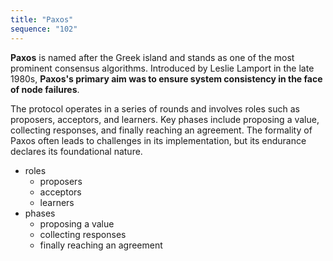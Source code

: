 ```yaml
---
title: "Paxos"
sequence: "102"
---
```


**Paxos** is named after the Greek island and
stands as one of the most prominent consensus algorithms.
Introduced by Leslie Lamport in the late 1980s,
**Paxos's primary aim was to ensure system consistency in the face of node failures**.

The protocol operates in a series of rounds and
involves roles such as proposers, acceptors, and learners.
Key phases include proposing a value, collecting responses, and finally reaching an agreement.
The formality of Paxos often leads to challenges in its implementation,
but its endurance declares its foundational nature.

- roles
    - proposers
    - acceptors
    - learners
- phases
    - proposing a value
    - collecting responses
    - finally reaching an agreement
